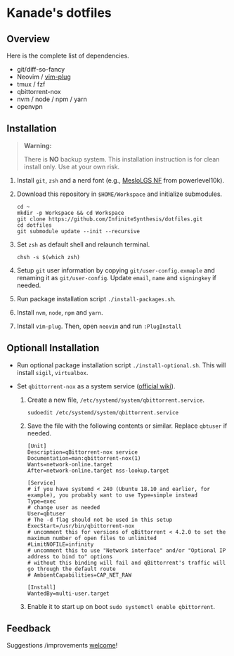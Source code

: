 # Kanade's dotfiles

## Overview

Here is the complete list of dependencies.

- git/diff-so-fancy
- Neovim / [vim-plug](https://github.com/junegunn/vim-plug)
- tmux / fzf
- qbittorrent-nox
- nvm / node / npm / yarn
- openvpn

## Installation

> **Warning:**
>
> There is **NO** backup system.
> This installation instruction is for clean install only.
> Use at your own risk.

1. Install `git`, `zsh` and a nerd font (e.g., [MesloLGS NF](https://github.com/romkatv/powerlevel10k#meslo-nerd-font-patched-for-powerlevel10k) from powerlevel10k).

1. Download this repository in `$HOME/Workspace` and initialize submodules.

    ```shell
    cd ~
    mkdir -p Workspace && cd Workspace
    git clone https://github.com/InfiniteSynthesis/dotfiles.git
    cd dotfiles
    git submodule update --init --recursive
    ```

1. Set `zsh` as default shell and relaunch terminal.

    ```shell
    chsh -s $(which zsh)
    ```

1. Setup `git` user information by copying `git/user-config.exmaple` and renaming it as `git/user-config`. Update `email`, `name` and `signingkey` if needed.

1. Run package installation script `./install-packages.sh`.

1. Install `nvm`, `node`, `npm` and `yarn`.

1. Install `vim-plug`. Then, open `neovim` and run `:PlugInstall`

## Optionall Installation

- Run optional package installation script `./install-optional.sh`. This will install `sigil`, `virtualbox`.

- Set `qbittorrent-nox` as a system service ([official wiki](https://github.com/qbittorrent/qBittorrent/wiki/Running-qBittorrent-without-X-server-(WebUI-only,-systemd-service-set-up,-Ubuntu-15.04-or-newer))).

    1. Create a new file, `/etc/systemd/system/qbittorrent.service`.

        ```shell
        sudoedit /etc/systemd/system/qbittorrent.service
        ```

    1. Save the file with the following contents or similar. Replace `qbtuser` if needed.

        ```
        [Unit]
        Description=qBittorrent-nox service
        Documentation=man:qbittorrent-nox(1)
        Wants=network-online.target
        After=network-online.target nss-lookup.target

        [Service]
        # if you have systemd < 240 (Ubuntu 18.10 and earlier, for example), you probably want to use Type=simple instead
        Type=exec
        # change user as needed
        User=qbtuser
        # The -d flag should not be used in this setup
        ExecStart=/usr/bin/qbittorrent-nox
        # uncomment this for versions of qBittorrent < 4.2.0 to set the maximum number of open files to unlimited
        #LimitNOFILE=infinity
        # uncomment this to use "Network interface" and/or "Optional IP address to bind to" options
        # without this binding will fail and qBittorrent's traffic will go through the default route
        # AmbientCapabilities=CAP_NET_RAW

        [Install]
        WantedBy=multi-user.target
        ```
    1. Enable it to start up on boot `sudo systemctl enable qbittorrent`.

## Feedback

Suggestions /improvements [welcome](https://github.com/InfiniteSynthesis/dotfiles/issues)!